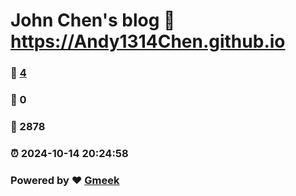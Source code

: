 # John Chen's blog :link: https://Andy1314Chen.github.io 
### :page_facing_up: [4](https://Andy1314Chen.github.io/tag.html) 
### :speech_balloon: 0 
### :hibiscus: 2878 
### :alarm_clock: 2024-10-14 20:24:58 
### Powered by :heart: [Gmeek](https://github.com/Meekdai/Gmeek)
